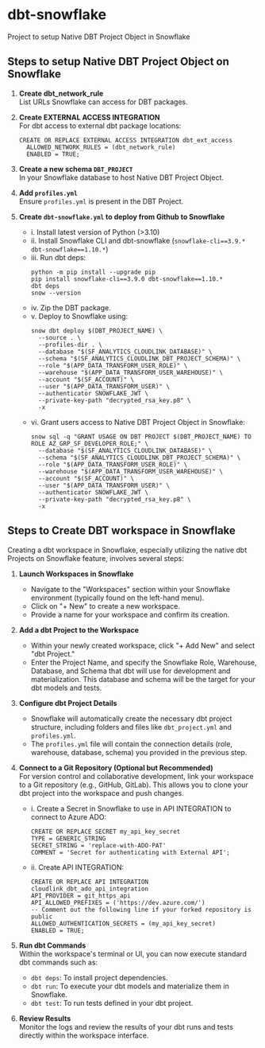 # dbt-snowflake
Project to setup Native DBT Project Object in Snowflake

## Steps to setup Native DBT Project Object on Snowflake

1. **Create dbt_network_rule**  
   List URLs Snowflake can access for DBT packages.

2. **Create EXTERNAL ACCESS INTEGRATION**  
   For dbt access to external dbt package locations:
   ```
   CREATE OR REPLACE EXTERNAL ACCESS INTEGRATION dbt_ext_access
     ALLOWED_NETWORK_RULES = (dbt_network_rule)
     ENABLED = TRUE;
   ```

3. **Create a new schema `DBT_PROJECT`**  
   In your Snowflake database to host Native DBT Project Object.

4. **Add `profiles.yml`**  
   Ensure `profiles.yml` is present in the DBT Project.

5. **Create `dbt-snowflake.yml` to deploy from Github to Snowflake**
   - i. Install latest version of Python (>3.10)
   - ii. Install Snowflake CLI and dbt-snowflake (`snowflake-cli==3.9.* dbt-snowflake==1.10.*`)
   - iii. Run dbt deps:
     ```
     python -m pip install --upgrade pip
     pip install snowflake-cli==3.9.0 dbt-snowflake==1.10.*
     dbt deps
     snow --version
     ```
   - iv. Zip the DBT package.
   - v. Deploy to Snowflake using:
     ```
     snow dbt deploy $(DBT_PROJECT_NAME) \
       --source . \
       --profiles-dir . \
       --database "$(SF_ANALYTICS_CLOUDLINK_DATABASE)" \
       --schema "$(SF_ANALYTICS_CLOUDLINK_DBT_PROJECT_SCHEMA)" \
       --role "$(APP_DATA_TRANSFORM_USER_ROLE)" \
       --warehouse "$(APP_DATA_TRANSFORM_USER_WAREHOUSE)" \
       --account "$(SF_ACCOUNT)" \
       --user "$(APP_DATA_TRANSFORM_USER)" \
       --authenticator SNOWFLAKE_JWT \
       --private-key-path "decrypted_rsa_key.p8" \
       -x
     ```
   - vi. Grant users access to Native DBT Project Object in Snowflake:
     ```
     snow sql -q "GRANT USAGE ON DBT PROJECT $(DBT_PROJECT_NAME) TO ROLE AZ_GRP_SF_DEVELOPER_ROLE;" \
       --database "$(SF_ANALYTICS_CLOUDLINK_DATABASE)" \
       --schema "$(SF_ANALYTICS_CLOUDLINK_DBT_PROJECT_SCHEMA)" \
       --role "$(APP_DATA_TRANSFORM_USER_ROLE)" \
       --warehouse "$(APP_DATA_TRANSFORM_USER_WAREHOUSE)" \
       --account "$(SF_ACCOUNT)" \
       --user "$(APP_DATA_TRANSFORM_USER)" \
       --authenticator SNOWFLAKE_JWT \
       --private-key-path "decrypted_rsa_key.p8" \
       -x
     ```

## Steps to Create DBT workspace in Snowflake

Creating a dbt workspace in Snowflake, especially utilizing the native dbt Projects on Snowflake feature, involves several steps:

1. **Launch Workspaces in Snowflake**  
   - Navigate to the "Workspaces" section within your Snowflake environment (typically found on the left-hand menu).
   - Click on "+ New" to create a new workspace.
   - Provide a name for your workspace and confirm its creation.

2. **Add a dbt Project to the Workspace**  
   - Within your newly created workspace, click "+ Add New" and select "dbt Project."
   - Enter the Project Name, and specify the Snowflake Role, Warehouse, Database, and Schema that dbt will use for development and materialization. This database and schema will be the target for your dbt models and tests.

3. **Configure dbt Project Details**  
   - Snowflake will automatically create the necessary dbt project structure, including folders and files like `dbt_project.yml` and `profiles.yml`.
   - The `profiles.yml` file will contain the connection details (role, warehouse, database, schema) you provided in the previous step.

4. **Connect to a Git Repository (Optional but Recommended)**  
   For version control and collaborative development, link your workspace to a Git repository (e.g., GitHub, GitLab). This allows you to clone your dbt project into the workspace and push changes.
   - i. Create a Secret in Snowflake to use in API INTEGRATION to connect to Azure ADO:
     ```
     CREATE OR REPLACE SECRET my_api_key_secret
     TYPE = GENERIC_STRING
     SECRET_STRING = 'replace-with-ADO-PAT'
     COMMENT = 'Secret for authenticating with External API';
     ```
   - ii. Create API INTEGRATION:
     ```
     CREATE OR REPLACE API INTEGRATION cloudlink_dbt_ado_api_integration
     API_PROVIDER = git_https_api
     API_ALLOWED_PREFIXES = ('https://dev.azure.com/')
     -- Comment out the following line if your forked repository is public
     ALLOWED_AUTHENTICATION_SECRETS = (my_api_key_secret)
     ENABLED = TRUE;
     ```

5. **Run dbt Commands**  
   Within the workspace's terminal or UI, you can now execute standard dbt commands such as:
   - `dbt deps`: To install project dependencies.
   - `dbt run`: To execute your dbt models and materialize them in Snowflake.
   - `dbt test`: To run tests defined in your dbt project.

6. **Review Results**  
   Monitor the logs and review the results of your dbt runs and tests directly within the workspace interface.
